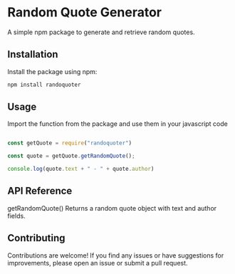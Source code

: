 # Random Quote Generator

A simple npm package to generate and retrieve random quotes.

## Installation

Install the package using npm:

```bash
npm install randoquoter

```

## Usage

Import the function from the package and use them in your javascript code

```jsx

const getQuote = require("randoquoter")

const quote = getQuote.getRandomQuote();

console.log(quote.text + " - " + quote.author)

```


## API Reference

getRandomQuote()
Returns a random quote object with text and author fields.


## Contributing
Contributions are welcome! If you find any issues or have suggestions for improvements, please open an issue or submit a pull request.
